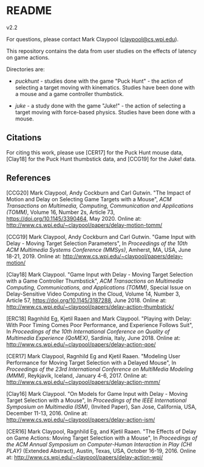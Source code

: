 # README

v2.2

For questions, please contact Mark Claypool (claypool@cs.wpi.edu).

This repository contains the data from user studies on the effects of
latency on game actions.

Directories are:

+ *puckhunt* - studies done with the game "Puck Hunt" - the action of
  selecting a target moving with kinematics.  Studies have been
  done with a mouse and a game controller thumbstick.

+ *juke* - a study done with the game "Juke!" - the action of
  selecting a target moving with force-based physics.  Studies have
  been done with a mouse.

## Citations

For citing this work, please use [CER17] for the Puck Hunt mouse data,
[Clay18] for the Puck Hunt thumbstick data, and [CCG19] for the Juke!
data.

## References

[CCG20] Mark Claypool, Andy Cockburn and Carl Gutwin. "The Impact of
Motion and Delay on Selecting Game Targets with a Mouse", *ACM
Transactions on Multimedia, Computing, Communication and
Applications (TOMM)*, Volume 16, Number 2s, Article 73,
<https://doi.org/10.1145/3390464>, May 2020. Online at:
<http://www.cs.wpi.edu/~claypool/papers/delay-motion-tomm/>

[CCG19] Mark Claypool, Andy Cockburn and Carl Gutwin. "Game Input with
Delay - Moving Target Selection Parameters", In *Proceedings of the
10th ACM Multimedia Systems Conference (MMSys)*, Amherst, MA, USA,
June 18-21, 2019. Online at:
<http://www.cs.wpi.edu/~claypool/papers/delay-motion/>

[Clay18] Mark Claypool. "Game Input with Delay - Moving Target
Selection with a Game Controller Thumbstick", *ACM Transactions on
Multimedia Computing, Communications, and Applications (TOMM)*,
Special Issue on Delay-Sensitive Video Computing in the Cloud, Volume
14, Number 3, Article 57, <https://doi.org/10.1145/3187288>, June
2018. Online at:
<http://www.cs.wpi.edu/~claypool/papers/delay-action-thumbstick/>

[ERC18] Ragnhild Eg, Kjetil Raaen and Mark Claypool. "Playing with
Delay: With Poor Timing Comes Poor Performance, and Experience Follows
Suit", In *Proceedings of the 10th International Conference on Quality
of Multimedia Experience (QoMEX)*, Sardinia, Italy, June 2018. Online
at: <http://www.cs.wpi.edu/~claypool/papers/delay-action-qoe/>

[CER17] Mark Claypool, Ragnhild Eg and Kjetil Raaen. "Modeling User
Performance for Moving Target Selection with a Delayed Mouse", In
*Proceedings of the 23rd International Conference on MultiMedia
Modeling (MMM)*, Reykjavik, Iceland, January 4-6, 2017. Online at:
<http://www.cs.wpi.edu/~claypool/papers/delay-action-mmm/>

[Clay16] Mark Claypool. "On Models for Game Input with Delay - Moving
Target Selection with a Mouse", In *Proceedings of the IEEE
International Symposium on Multimedia (ISM)*, (Invited Paper), San
Jose, California, USA, December 11-13, 2016. Online at:
<http://www.cs.wpi.edu/~claypool/papers/delay-action-ism/>

[CER16] Mark Claypool, Ragnhild Eg, and Kjetil Raaen. "The Effects of
Delay on Game Actions: Moving Target Selection with a Mouse", In
*Proceedings of the ACM Annual Symposium on Computer-Human Interaction
in Play (CHI PLAY)* (Extended Abstract), Austin, Texas, USA, October
16-19, 2016. Online at:
<http://www.cs.wpi.edu/~claypool/papers/delay-action-wpi/>
